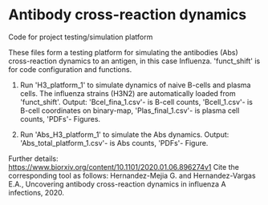 # Antibody cross-reaction dynamics
Code for project testing/simulation platform 


These files form a testing platform for simulating the antibodies (Abs) cross-reaction dynamics to an antigen, in this case Influenza.
'funct_shift' is for code configuration and functions.

1) Run 'H3_platform_1' to simulate dynamics of naive B-cells and plasma cells. The influenza strains (H3N2) are automatically loaded from 'funct_shift'. 
Output: 'Bcel_fina_1.csv'- is B-cell counts,
        'Bcell_1.csv'- is B-cell coordinates on binary-map,
        'Plas_final_1.csv'- is plasma cell counts,
        'PDFs'- Figures.

2) Run 'Abs_H3_platform_1' to simulate the Abs dynamics. 
Output: 'Abs_total_platform_1.csv'- is Abs counts,
        'PDFs'- Figure.
        
Further details: https://www.biorxiv.org/content/10.1101/2020.01.06.896274v1
Cite the corresponding tool as follows: Hernandez-Mejia G. and Hernandez-Vargas E.A., Uncovering antibody cross-reaction dynamics in influenza A infections, 2020.

